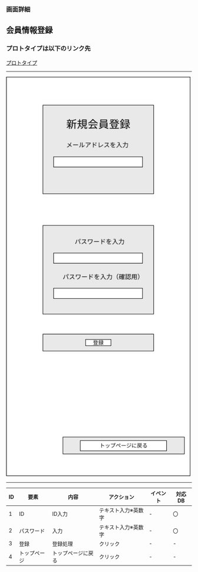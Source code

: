 ### 画面詳細
## 会員情報登録
### プロトタイプは以下のリンク先
[プロトタイプ](https://www.figma.com/file/1qrEKi7iktAY3U27hFIezf/Untitled?node-id=0%3A1)
*****
<img src="../img/新規会員登録.png" width="500">

*****

| ID | 要素 | 内容 | アクション | イベント | 対応DB |
|----|------|------|-----------|----------|--------|
|1   |ID    |ID入力|テキスト入力※英数字|- |〇      |
|2   |パスワード|入力|テキスト入力※英数字|- |〇    |
|3   |登録  |登録処理|クリック|-           |-       |
|4   |トップページ|トップページに戻る|クリック|- |-  |
